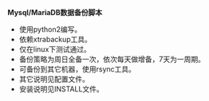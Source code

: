 **Mysql/MariaDB数据备份脚本**  
- 使用python2编写。
- 依赖xtrabackup工具。
- 仅在linux下测试通过。
- 备份策略为周日全备一次，依次每天做增备，7天为一周期。
- 可备份到其它机器，使用rsync工具。
- 其它说明见配置文件。
- 安装说明见INSTALL文件。
